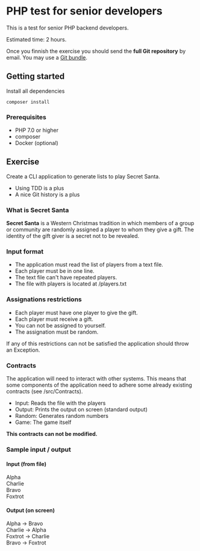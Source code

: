 # PHP test for senior developers

This is a test for senior PHP backend developers.

Estimated time: 2 hours.

Once you finnish the exercise you should send the **full Git repository** by email.
You may use a [Git bundle](https://git-scm.com/docs/git-bundle).

## Getting started

Install all dependencies

```
composer install
```

### Prerequisites

* PHP 7.0 or higher
* composer
* Docker (optional)

## Exercise

Create a CLI application to generate lists to play Secret Santa.

* Using TDD is a plus
* A nice Git history is a plus

### What is Secret Santa

**Secret Santa** is a Western Christmas tradition in which members of a group or community are randomly
assigned a player to whom they give a gift. The identity of the gift giver is a secret not to be revealed.

### Input format

* The application must read the list of players from a text file.
* Each player must be in one line.
* The text file can't have repeated players.
* The file with players is located at /players.txt

### Assignations restrictions

* Each player must have one player to give the gift.
* Each player must receive a gift.
* You can not be assigned to yourself.
* The assignation must be random.

If any of this restrictions can not be satisfied the application should throw an Exception.

### Contracts

The application will need to interact with other systems. This means that some components
of the application need to adhere some already existing contracts (see /src/Contracts).

* Input: Reads the file with the players
* Output: Prints the output on screen (standard output)
* Random: Generates random numbers
* Game: The game itself

**This contracts can not be modified.**

### Sample input / output

#### Input (from file)

Alpha  
Charlie  
Bravo  
Foxtrot

#### Output (on screen)

Alpha -> Bravo  
Charlie -> Alpha  
Foxtrot -> Charlie  
Bravo -> Foxtrot
